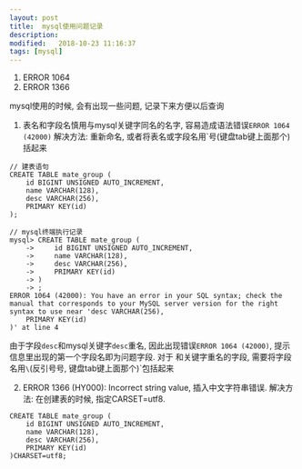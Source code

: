 ```yaml
---
layout: post
title:  mysql使用问题记录
description: 
modified:   2018-10-23 11:16:37
tags: [mysql]
---
```


<!-- TOC -->
1. ERROR 1064
2. ERROR 1366
<!-- /TOC -->

mysql使用的时候, 会有出现一些问题, 记录下来方便以后查询

1. 表名和字段名慎用与mysql关键字同名的名字, 容易造成语法错误`ERROR 1064 (42000)`
解决方法: 重新命名, 或者将表名或字段名用`号(键盘tab键上面那个)括起来
```
// 建表语句
CREATE TABLE mate_group (
    id BIGINT UNSIGNED AUTO_INCREMENT,
    name VARCHAR(128),
    desc VARCHAR(256),
 	PRIMARY KEY(id)
);

// mysql终端执行记录
mysql> CREATE TABLE mate_group (              
    ->     id BIGINT UNSIGNED AUTO_INCREMENT, 
    ->     name VARCHAR(128),                 
    ->     desc VARCHAR(256),                 
    ->     PRIMARY KEY(id)                    
    -> )                                      
    -> ;
ERROR 1064 (42000): You have an error in your SQL syntax; check the manual that corresponds to your MySQL server version for the right syntax to use near 'desc VARCHAR(256),                 
    PRIMARY KEY(id)                    
)' at line 4

```
由于字段`desc`和mysql关键字`desc`重名, 因此出现错误`ERROR 1064 (42000)`, 提示信息里出现的第一个字段名即为问题字段. 对于
和关键字重名的字段, 需要将字段名用`\`(反引号号, 键盘tab键上面那个)`包括起来

2. ERROR 1366 (HY000): Incorrect string value, 插入中文字符串错误.
解决方法: 在创建表的时候, 指定CARSET=utf8.
```
CREATE TABLE mate_group (
    id BIGINT UNSIGNED AUTO_INCREMENT,
    name VARCHAR(128),
    desc VARCHAR(256),
 	PRIMARY KEY(id)
)CHARSET=utf8;
```
